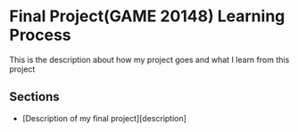# Final Project(GAME 20148) Learning Process

This is the description about how my project goes and what I learn from this project  

## Sections 
*   [Description of my final project][description] 

[desscription]: description/
